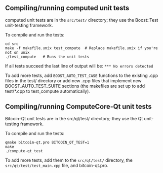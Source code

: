Compiling/running computed unit tests
------------------------------------

computed unit tests are in the `src/test/` directory; they
use the Boost::Test unit-testing framework.

To compile and run the tests:

	cd src
	make -f makefile.unix test_compute  # Replace makefile.unix if you're not on unix
	./test_compute   # Runs the unit tests

If all tests succeed the last line of output will be:
`*** No errors detected`

To add more tests, add `BOOST_AUTO_TEST_CASE` functions to the existing
.cpp files in the test/ directory or add new .cpp files that
implement new BOOST_AUTO_TEST_SUITE sections (the makefiles are
set up to add test/*.cpp to test_compute automatically).


Compiling/running ComputeCore-Qt unit tests
---------------------------------------

Bitcoin-Qt unit tests are in the src/qt/test/ directory; they
use the Qt unit-testing framework.

To compile and run the tests:

	qmake bitcoin-qt.pro BITCOIN_QT_TEST=1
	make
	./compute-qt_test

To add more tests, add them to the `src/qt/test/` directory,
the `src/qt/test/test_main.cpp` file, and bitcoin-qt.pro.
